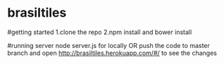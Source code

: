 # brasiltiles

#getting started
1.clone the repo 
2.npm install and bower install

#running server
node server.js for locally 
OR push the code to master branch and open http://brasiltiles.herokuapp.com/#/ to see the changes
